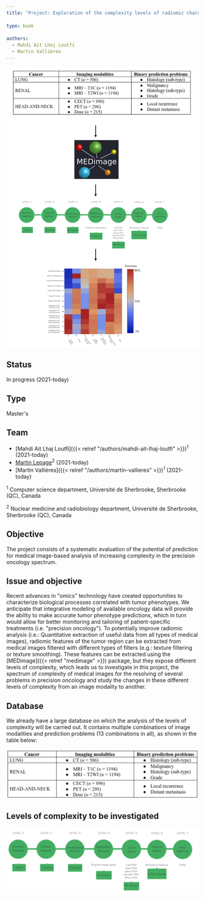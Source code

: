 ```yaml
---
title: "Project: Exploration of the complexity levels of radiomic characteristics"

type: book

authors:
  - Mahdi Ait Lhaj Loutfi
  - Martin Vallières
---
```


![Résumé du projet](summary.svg "Project summary")

## Status

In progress (2021-today)

## Type

Master's

## Team

- [Mahdi Ait Lhaj Loutfi]({{< relref "/authors/mahdi-ait-lhaj-loutfi" >}})<sup>1</sup> (2021-today)
- [Martin Lepage](https://www.usherbrooke.ca/recherche/specialistes/details/martin.lepage)<sup>2</sup> (2021-today)
- [Martin Vallières]({{< relref "/authors/martin-vallieres" >}})<sup>1</sup> (2021-today)

<sup>1</sup> Computer science department, Université de Sherbrooke, Sherbrooke (QC), Canada

<sup>2</sup> Nuclear medicine and radiobiology department, Université de Sherbrooke, Sherbrooke (QC), Canada

## Objective

The project consists of a systematic evaluation of the potential of prediction for medical image-based analysis of 
increasing complexity in the precision oncology spectrum.

## Issue and objective

Recent advances in "omics" technology have created opportunities to characterize biological processes correlated with tumor phenotypes. We anticipate that integrative modeling of available oncology data will provide the ability to make accurate tumor phenotype predictions, which in turn would allow for better monitoring and tailoring of patient-specific treatments (i.e. "precision oncology"). To potentially improve radiomic analysis (i.e.: Quantitative extraction of useful data from all types of medical images), radiomic features of the tumor region can be extracted from medical images filtered with different types of filters (e.g.: texture filtering or texture smoothing). These features can be extracted using the [MEDimage]({{< relref "medimage" >}}) package, but they expose different levels of complexity, which leads us to investigate in this project, the spectrum of complexity of medical images for the resolving of several problems in precision oncology and study the changes in these different levels of complexity from an image modality to another.


## Database

We already have a large database on which the analysis of the levels of complexity will be carried out. It contains multiple combinations of image modalities and prediction problems (13 combinations in all), as shown in the table below:

![Databases (Medical images)](bd.svg "Medical images database")

## Levels of complexity to be investigated

![Complexity levels (increasing complexity)](complexite.svg "Increasing complexity levels")
